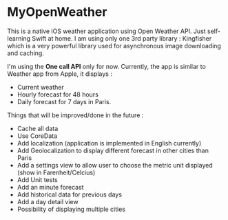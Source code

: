 # MyOpenWeather

This is a native iOS weather application using Open Weather API. Just self-learning Swift at home. 
I am using only one 3rd party library : Kingfisher which is a very powerful library used for asynchronous image downloading and caching.

I'm using the **One call API** only for now. Currently, the app is similar to Weather app from Apple, it displays :
* Current weather
* Hourly forecast for 48 hours
* Daily forecast for 7 days
in Paris.

Things that will be improved/done in the future :
* Cache all data
* Use CoreData
* Add localization (application is implemented in English currently)
* Add Geolocalization to display different forecast in other cities than Paris
* Add a settings view to allow user to choose the metric unit displayed (show in Farenheit/Celcius)
* Add Unit tests 
* Add an minute forecast
* Add historical data for previous days
* Add a day detail view
* Possibility of displaying multiple cities

